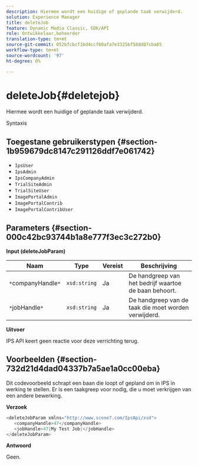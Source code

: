 ```yaml
---
description: Hiermee wordt een huidige of geplande taak verwijderd.
solution: Experience Manager
title: deleteJob
feature: Dynamic Media Classic, SDK/API
role: Ontwikkelaar,beheerder
translation-type: tm+mt
source-git-commit: 052bfcbcf1bd4ccf60afa7e3325bf58dd07cba85
workflow-type: tm+mt
source-wordcount: '97'
ht-degree: 0%

---
```



# deleteJob{#deletejob}

Hiermee wordt een huidige of geplande taak verwijderd.

Syntaxis

## Toegestane gebruikerstypen {#section-1b959679dc8147c291126ddf7e061742}

* `IpsUser`
* `IpsAdmin`
* `IpsCompanyAdmin`
* `TrialSiteAdmin`
* `TrialSiteUser`
* `ImagePortalAdmin`
* `ImagePortalContrib`
* `ImagePortalContribUser`

## Parameters {#section-000c42bc93744b1a8e777f3ec3c272b0}

**Input (deleteJobParam)**

| Naam | Type | Vereist | Beschrijving |
|---|---|---|---|
| `*`companyHandle`*` | `xsd:string` | Ja | De handgreep van het bedrijf waartoe de baan behoort. |
| `*`jobHandle`*` | `xsd:string` | Ja | De handgreep van de taak die moet worden verwijderd. |

**Uitvoer**

IPS API keert geen reactie voor deze verrichting terug.

## Voorbeelden {#section-732d21d4dad04337b7a5ae1a0cc00eba}

Dit codevoorbeeld schrapt een baan die loopt of gepland om in IPS in werking te stellen. Er is een taakgreep voor nodig, die u moet verkrijgen van een andere bewerking.

**Verzoek**

```java
<deleteJobParam xmlns="http://www.scene7.com/IpsApi/xsd">
   <companyHandle>47</companyHandle>
   <jobHandle>47|My Test Job|</jobHandle>
</deleteJobParam>
```

**Antwoord**

Geen.
